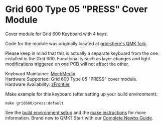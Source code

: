 # Grid 600 Type 05 "PRESS" Cover Module

Cover module for Grid 600 Keyboard with 4 keys.

Code for the module was originally located at [gridishere's QMK fork](https://github.com/gridishere/qmk_firmware/tree/master/keyboards/grid/gridmod5).  

Please keep in mind that this is actually a separate keyboard from the one installed in the Grid 600. 
Functionality such as layer changes and light modifications triggered on one PCB will not affect the other.  

Keyboard Maintainer: [MechMerlin](https://github.com/mechmerlin)  
Hardware Supported: Grid 600 Type 05 "PRESS" cover module.   
Hardware Availability: [zFrontier](https://en.zfrontier.com/products/grid600s)  

Make example for this keyboard (after setting up your build environment):

    make grid600/press:default

See the [build environment setup](https://docs.qmk.fm/#/getting_started_build_tools) and the [make instructions](https://docs.qmk.fm/#/getting_started_make_guide) for more information. Brand new to QMK? Start with our [Complete Newbs Guide](https://docs.qmk.fm/#/newbs).
